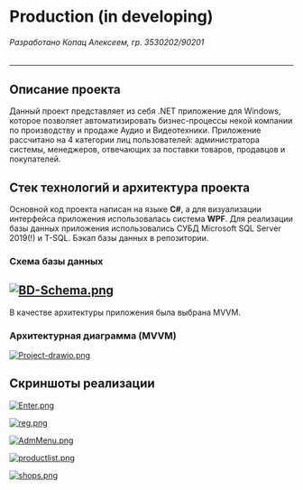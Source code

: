 # Production (in developing)
###### Разработано Копац Алексеем, гр. 3530202/90201
---
## Описание проекта
Данный проект представляет из себя .NET приложение для Windows, 
которое позволяет автоматизировать бизнес-процессы некой компании по производству и продаже Аудио и Видеотехники. 
Приложение рассчитано на 4 категории лиц пользователей: администратора системы, менеджеров, отвечающих за поставки товаров, продавцов и покупателей.

## Стек технологий и архитектура проекта
Основной код проекта написан на языке __C#__, а для визуализации интерфейса приложения использовалась система __WPF__. 
Для реализации базы данных приложения использовались СУБД Microsoft SQL Server 2019(!) и T-SQL. Бэкап базы данных в репозитории.

### Схема базы данных
[![BD-Schema.png](https://i.postimg.cc/9FgZ02L9/BD-Schema.png)](https://postimg.cc/0bmbXTR5)
---
В качестве архитектуры приложения была выбрана MVVM.

### Архитектурная диаграмма (MVVM)
[![Project-drawio.png](https://i.postimg.cc/KjBs7yNc/Project-drawio.png)](https://postimg.cc/dZQBvppg)

## Скриншоты реализации

[![Enter.png](https://i.postimg.cc/26K71XNk/Enter.png)](https://postimg.cc/hzVdwsG6)

[![reg.png](https://i.postimg.cc/v84p3JBv/reg.png)](https://postimg.cc/MX8PGr1c)

[![AdmMenu.png](https://i.postimg.cc/MKkrtXgW/AdmMenu.png)](https://postimg.cc/s1ccgfV8)

[![productlist.png](https://i.postimg.cc/pdd0yj5B/productlist.png)](https://postimg.cc/Hrf0hV2J)

[![shops.png](https://i.postimg.cc/1tkMWYCW/shops.png)](https://postimg.cc/62hdqzNR)
